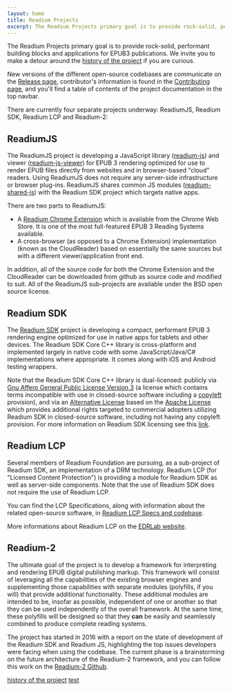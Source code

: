```yaml
---
layout: home
title: Readium Projects
excerpt: The Readium Projects primary goal is to provide rock-solid, performant building blocks and applications for EPUB3 publications.
---
```

The Readium Projects primary goal is to provide rock-solid, performant building blocks and applications for EPUB3 publications. 
We invite you to make a detour around the [history of the project](/history/) if you are curious.

New versions of the different open-source codebases are communicate on the [Release page](/releases), contributor's information is found in the [Contributing page](/contributing/), and you'll find a table of contents of the project documentation in the top navbar. 

There are currently four separate projects underway: ReadiumJS, Readium SDK, Readium LCP and Readium-2:

## ReadiumJS

The ReadiumJS project is developing a JavaScript library ([readium-js](https://github.com/readium/readium-js)) and viewer ([readium-js-viewer](https://github.com/readium/readium-js-viewer)) for EPUB 3 rendering optimized for use to render EPUB files directly from websites and in browser-based "cloud" readers. Using ReadiumJS does not require any server-side infrastructure or browser plug-ins. ReadiumJS shares common JS modules ([readium-shared-js](https://github.com/readium/readium-shared-js)) with the Readium SDK project which targets native apps.

There are two parts to ReadiumJS:

- A [Readium Chrome Extension](https://chrome.google.com/webstore/detail/readium/fepbnnnkkadjhjahcafoaglimekefifl?hl=en-US) which is available from the Chrome Web Store. It is one of the most full-featured EPUB 3 Reading Systems available.
- A cross-browser (as opposed to a Chrome Extension) implementation (known as the CloudReader) based on essentially the same sources but with a different viewer/application front end.

In addition, all of the source code for both the Chrome Extension and the CloudReader can be downloaded from github as source code and modified to suit. All of the ReadiumJS sub-projects are available under the BSD open source license.

## Readium SDK

The [Readium SDK](https://github.com/readium/readium-sdk) project is developing a compact, performant EPUB 3 rendering engine optimized for use in native apps for tablets and other devices. The Readium SDK Core C++ library is cross-platform and implemented largely in native code with some JavaScript/Java/C# implementations where appropriate. It comes along with iOS and Android testing wrappers.

Note that the Readium SDK Core C++ library is dual-licensed: publicly via [Gnu Affero General Public License Version 3](http://www.gnu.org/licenses/agpl-3.0.html) (a license which contains terms incompatible with use in closed-source software including a [copyleft](https://en.wikipedia.org/wiki/Copyleft) provision), and via an [Alternative License](http://readium.org/about-us/corporate-documents/readium-sdk-license) based on the [Apache License](http://www.apache.org/licenses/LICENSE-2.0) which provides additional rights targeted to commercial adopters utilizing Readium SDK in closed-source software, including not having any copyleft provision. For more information on Readium SDK licensing see this [link](http://readium.org/license-readium-sdk).

## Readium LCP

Several members of Readium Foundation are pursuing, as a sub-project of Readium SDK, an implementation of a  DRM technology. Readium LCP (for "Licensed Content Protection") is providing a module for Readium SDK as well as server-side components. Note that the use of Readium SDK does not require the use of Readium LCP. 

You can find the LCP Specifications, along with information about the related open-source software, in [Readium LCP Specs and codebase](/readium-lcp-specifications-codebase/).

More informations about Readium LCP on the [EDRLab website](https://edrlab.org/edrlab/readium-lcp-overview/).

## Readium-2

The ultimate goal of the project is to develop a framework for interpreting and rendering EPUB digital publishing markup.
This framework will consist of leveraging all the capabilities of the existing browser engines and supplementing those capabilities with separate modules (polyfills, if you will) that provide additional functionality.  These additional modules are intended to be, insofar as possible, independent of one or another so that they can be used independently of the overall framework.  At the same time, these polyfills will be designed so that they **can** be easily and seamlessly combined to produce complete reading systems.

The project has started in 2016 with a report on the state of development of the Readium SDK and Readium JS, highlighting the top issues developers were facing when using the codebase. The current phase is a brainstorming on the future architecture of the Readium-2 framework, and you can follow this work on the [Readium-2 Github](https://github.com/readium/readium-2). 

[history of the project](/history/)
[test](/readium-2/navigator/README.html)
